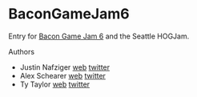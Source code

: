 BaconGameJam6
=============

Entry for [Bacon Game Jam 6](http://bacongamejam.org/jams/bacongamejam-06/team/498/) and the Seattle HOGJam.

Authors
  * Justin Nafziger [web](http://lordpi.wordpress.com/) [twitter](https://twitter.com/lordpi)
  * Alex Schearer [web](http://spottedzebrasoftware.com/) [twitter](https://twitter.com/zebraspotted)
  * Ty Taylor [web](http://tytaylor.info/) [twitter](https://twitter.com/imakeindiegames)
